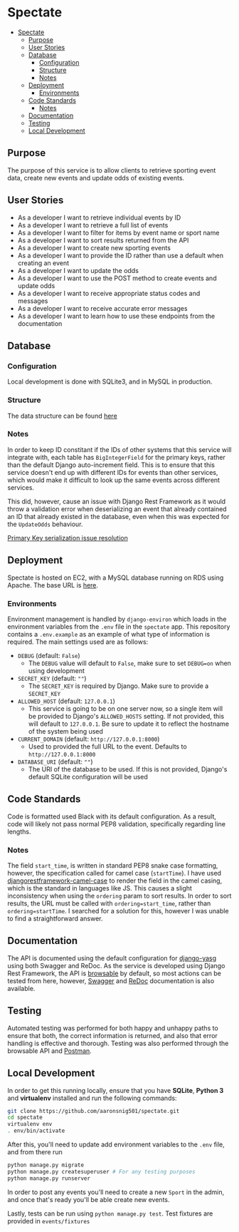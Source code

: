 # Spectate

- [Spectate](#spectate)
  - [Purpose](#purpose)
  - [User Stories](#user-stories)
  - [Database](#database)
    - [Configuration](#configuration)
    - [Structure](#structure)
    - [Notes](#notes)
  - [Deployment](#deployment)
    - [Environments](#environments)
  - [Code Standards](#code-standards)
    - [Notes](#notes-1)
  - [Documentation](#documentation)
  - [Testing](#testing)
  - [Local Development](#local-development)

## Purpose
The purpose of this service is to allow clients to retrieve sporting event data, create new events and update odds of existing events.

## User Stories

- As a developer I want to retrieve individual events by ID
- As a developer I want to retrieve a full list of events
- As a developer I want to filter for items by event name or sport name
- As a developer I want to sort results returned from the API
- As a developer I want to create new sporting events
- As a developer I want to provide the ID rather than use a default when creating an event
- As a developer I want to update the odds
- As a developer I want to use the POST method to create events and update odds
- As a developer I want to receive appropriate status codes and messages
- As a developer I want to receive accurate error messages
- As a developer I want to learn how to use these endpoints from the documentation

## Database

### Configuration
Local development is done with SQLite3, and in MySQL in production.

### Structure
The data structure can be found [here](docs/erd/erd.pdf)

### Notes
In order to keep ID constitant if the IDs of other systems that this service will integrate with, each table has `BigIntegerField` for the primary keys, rather than the default Django auto-increment field. This is to ensure that this service doesn't end up with different IDs for events than other services, which would make it difficult to look up the same 
events across different services.

This did, however, cause an issue with Django Rest Framework as it would throw a validation error when deserializing an event that already contained an ID that already existed in the database, even when this was expected for the `UpdateOdds` behaviour.

[Primary Key serialization issue resolution](https://stackoverflow.com/a/63782495)


## Deployment

Spectate is hosted on EC2, with a MySQL database running on RDS using Apache. The base URL is [here](http://ec2-3-250-80-154.eu-west-1.compute.amazonaws.com/api/match/).
### Environments
Environment management is handled by `django-environ` which loads in the environment variables from the `.env` file in the `spectate` app. This repository contains a `.env.example` as an example of what type of information is required. The main settings used are as follows:
- `DEBUG` (default: `False`)
  - The `DEBUG` value will default to `False`, make sure to set `DEBUG=on` when using development
- `SECRET_KEY` (default: `""`)
  - The `SECRET_KEY` is required by Django. Make sure to provide a `SECRET_KEY`
- `ALLOWED_HOST` (default: `127.0.0.1`)
  - This service is going to be on one server now, so a single item will be provided to Django's `ALLOWED_HOSTS` setting. If not provided, this will default to `127.0.0.1`. Be sure to update it to reflect the hostname of the system being used
- `CURRENT_DOMAIN` (default: `http://127.0.0.1:8000`)
  - Used to provided the full URL to the event. Defaults to `http://127.0.0.1:8000`
- `DATABASE_URI` (default: `""`)
  - The URI of the database to be used. If this is not provided, Django's default SQLite configuration will be used


## Code Standards
Code is formatted used Black with its default configuration. As a result, code will likely not pass normal PEP8 validation, specifically regarding line lengths.

### Notes
The field `start_time`, is written in standard PEP8 snake case formatting, however, the specification called for camel case (`startTime`). I have used [djangorestframework-camel-case](https://github.com/vbabiy/djangorestframework-camel-case) to render the field in the camel casing, which is the standard in languages like JS. This causes a slight inconsistency when using the `ordering` param to sort results. In order to sort results, the URL must be called with `ordering=start_time`, rather than `ordering=startTime`. I searched for a solution for this, however I was unable to find a straightforward answer.

## Documentation
The API is documented using the default configuration for [django-yasg](https://github.com/axnsan12/drf-yasg) using both Swagger and ReDoc. As the service is developed using Django Rest Framework, the API is [browsable](http://ec2-3-250-80-154.eu-west-1.compute.amazonaws.com/api/match/) by default, so most actions can be tested from here, however, [Swagger](http://ec2-3-250-80-154.eu-west-1.compute.amazonaws.com/swagger/) and [ReDoc](http://ec2-3-250-80-154.eu-west-1.compute.amazonaws.com/redoc/) documentation is also available.

## Testing
Automated testing was performed for both happy and unhappy paths to ensure that both, the correct information is returned, and also that error handling is effective and thorough. Testing was also performed through the browsable API and [Postman](docs/postman/Spectate.postman_collection.json).

## Local Development
In order to get this running locally, ensure that you have **SQLite**, **Python 3** and **virtualenv** installed and run the following commands:

```bash
git clone https://github.com/aaronsnig501/spectate.git
cd spectate
virtualenv env
. env/bin/activate
```

After this, you'll need to update add environment variables to the `.env` file, and from there run
```bash
python manage.py migrate
python manage.py createsuperuser # For any testing purposes
python manage.py runserver
```

In order to post any events you'll need to create a new `Sport` in the admin, and once that's ready you'll be able create new events.

Lastly, tests can be run using `python manage.py test`. Test fixtures are provided in `events/fixtures`